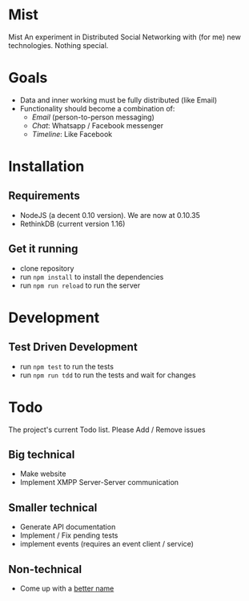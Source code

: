 # Mist

Mist An experiment in Distributed Social Networking with (for me) new technologies. Nothing special.


# Goals

* Data and inner working must be fully distributed (like Email)
* Functionality should become a combination of:
	* *Email* (person-to-person messaging)
	* *Chat*: Whatsapp / Facebook messenger
	* *Timeline*: Like Facebook


# Installation


## Requirements

* NodeJS (a decent 0.10 version). We are now at 0.10.35
* RethinkDB (current version 1.16)


## Get it running

* clone repository
* run `npm install` to install the dependencies
* run `npm run reload` to run the server


# Development

## Test Driven Development

* run `npm test` to run the tests
* run `npm run tdd` to run the tests and wait for changes



# Todo

The project's current Todo list. Please Add / Remove issues

## Big technical

* Make website
* Implement XMPP Server-Server communication


## Smaller technical

* Generate API documentation
* Implement / Fix pending tests
* implement events (requires an event client / service)

## Non-technical

* Come up with a [better name](https://github.com/whyhankee/mist/issues/1)

